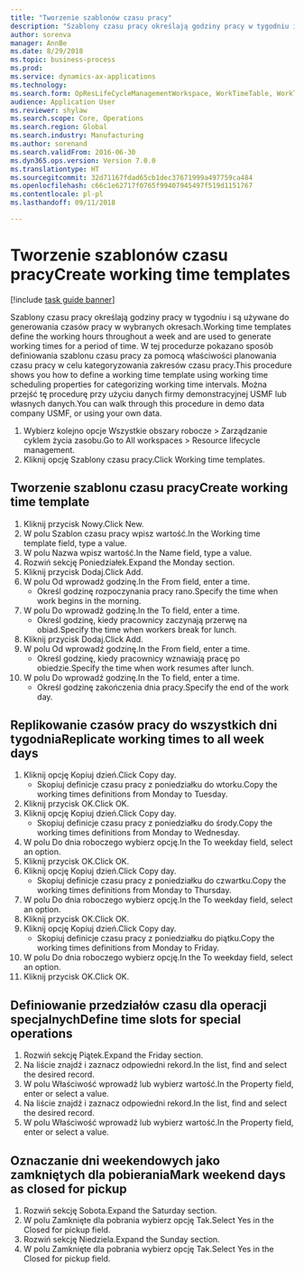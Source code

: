 ```yaml
--- 
title: "Tworzenie szablonów czasu pracy"
description: "Szablony czasu pracy określają godziny pracy w tygodniu i są używane do generowania czasów pracy w wybranych okresach."
author: sorenva
manager: AnnBe
ms.date: 8/29/2018
ms.topic: business-process
ms.prod: 
ms.service: dynamics-ax-applications
ms.technology: 
ms.search.form: OpResLifeCycleManagementWorkspace, WorkTimeTable, WorkTimeCopyDayDialog
audience: Application User
ms.reviewer: shylaw
ms.search.scope: Core, Operations
ms.search.region: Global
ms.search.industry: Manufacturing
ms.author: sorenand
ms.search.validFrom: 2016-06-30
ms.dyn365.ops.version: Version 7.0.0
ms.translationtype: HT
ms.sourcegitcommit: 32d71167fdad65cb1dec37671999a497759ca484
ms.openlocfilehash: c66c1e62717f0765f99407945497f519d1151767
ms.contentlocale: pl-pl
ms.lasthandoff: 09/11/2018

---
```

# <a name="create-working-time-templates"></a><span data-ttu-id="72538-103">Tworzenie szablonów czasu pracy</span><span class="sxs-lookup"><span data-stu-id="72538-103">Create working time templates</span></span>

[!include [task guide banner](../../includes/task-guide-banner.md)]

<span data-ttu-id="72538-104">Szablony czasu pracy określają godziny pracy w tygodniu i są używane do generowania czasów pracy w wybranych okresach.</span><span class="sxs-lookup"><span data-stu-id="72538-104">Working time templates define the working hours throughout a week and are used to generate working times for a period of time.</span></span> <span data-ttu-id="72538-105">W tej procedurze pokazano sposób definiowania szablonu czasu pracy za pomocą właściwości planowania czasu pracy w celu kategoryzowania zakresów czasu pracy.</span><span class="sxs-lookup"><span data-stu-id="72538-105">This procedure shows you how to define a working time template using working time scheduling properties for categorizing working time intervals.</span></span> <span data-ttu-id="72538-106">Można przejść tę procedurę przy użyciu danych firmy demonstracyjnej USMF lub własnych danych.</span><span class="sxs-lookup"><span data-stu-id="72538-106">You can walk through this procedure in demo data company USMF, or using your own data.</span></span>

1. <span data-ttu-id="72538-107">Wybierz kolejno opcje Wszystkie obszary robocze > Zarządzanie cyklem życia zasobu.</span><span class="sxs-lookup"><span data-stu-id="72538-107">Go to All workspaces > Resource lifecycle management.</span></span>
2. <span data-ttu-id="72538-108">Kliknij opcję Szablony czasu pracy.</span><span class="sxs-lookup"><span data-stu-id="72538-108">Click Working time templates.</span></span>

## <a name="create-working-time-template"></a><span data-ttu-id="72538-109">Tworzenie szablonu czasu pracy</span><span class="sxs-lookup"><span data-stu-id="72538-109">Create working time template</span></span>
1. <span data-ttu-id="72538-110">Kliknij przycisk Nowy.</span><span class="sxs-lookup"><span data-stu-id="72538-110">Click New.</span></span>
2. <span data-ttu-id="72538-111">W polu Szablon czasu pracy wpisz wartość.</span><span class="sxs-lookup"><span data-stu-id="72538-111">In the Working time template field, type a value.</span></span>
3. <span data-ttu-id="72538-112">W polu Nazwa wpisz wartość.</span><span class="sxs-lookup"><span data-stu-id="72538-112">In the Name field, type a value.</span></span>
4. <span data-ttu-id="72538-113">Rozwiń sekcję Poniedziałek.</span><span class="sxs-lookup"><span data-stu-id="72538-113">Expand the Monday section.</span></span>
5. <span data-ttu-id="72538-114">Kliknij przycisk Dodaj.</span><span class="sxs-lookup"><span data-stu-id="72538-114">Click Add.</span></span>
6. <span data-ttu-id="72538-115">W polu Od wprowadź godzinę.</span><span class="sxs-lookup"><span data-stu-id="72538-115">In the From field, enter a time.</span></span>
    * <span data-ttu-id="72538-116">Określ godzinę rozpoczynania pracy rano.</span><span class="sxs-lookup"><span data-stu-id="72538-116">Specify the time when work begins in the morning.</span></span>  
7. <span data-ttu-id="72538-117">W polu Do wprowadź godzinę.</span><span class="sxs-lookup"><span data-stu-id="72538-117">In the To field, enter a time.</span></span>
    * <span data-ttu-id="72538-118">Określ godzinę, kiedy pracownicy zaczynają przerwę na obiad.</span><span class="sxs-lookup"><span data-stu-id="72538-118">Specify the time when workers break for lunch.</span></span>  
8. <span data-ttu-id="72538-119">Kliknij przycisk Dodaj.</span><span class="sxs-lookup"><span data-stu-id="72538-119">Click Add.</span></span>
9. <span data-ttu-id="72538-120">W polu Od wprowadź godzinę.</span><span class="sxs-lookup"><span data-stu-id="72538-120">In the From field, enter a time.</span></span>
    * <span data-ttu-id="72538-121">Określ godzinę, kiedy pracownicy wznawiają pracę po obiedzie.</span><span class="sxs-lookup"><span data-stu-id="72538-121">Specify the time when work resumes after lunch.</span></span>  
10. <span data-ttu-id="72538-122">W polu Do wprowadź godzinę.</span><span class="sxs-lookup"><span data-stu-id="72538-122">In the To field, enter a time.</span></span>
    * <span data-ttu-id="72538-123">Określ godzinę zakończenia dnia pracy.</span><span class="sxs-lookup"><span data-stu-id="72538-123">Specify the end of the work day.</span></span>  

## <a name="replicate-working-times-to-all-week-days"></a><span data-ttu-id="72538-124">Replikowanie czasów pracy do wszystkich dni tygodnia</span><span class="sxs-lookup"><span data-stu-id="72538-124">Replicate working times to all week days</span></span>
1. <span data-ttu-id="72538-125">Kliknij opcję Kopiuj dzień.</span><span class="sxs-lookup"><span data-stu-id="72538-125">Click Copy day.</span></span>
    * <span data-ttu-id="72538-126">Skopiuj definicje czasu pracy z poniedziałku do wtorku.</span><span class="sxs-lookup"><span data-stu-id="72538-126">Copy the working times definitions from Monday to Tuesday.</span></span>  
2. <span data-ttu-id="72538-127">Kliknij przycisk OK.</span><span class="sxs-lookup"><span data-stu-id="72538-127">Click OK.</span></span>
3. <span data-ttu-id="72538-128">Kliknij opcję Kopiuj dzień.</span><span class="sxs-lookup"><span data-stu-id="72538-128">Click Copy day.</span></span>
    * <span data-ttu-id="72538-129">Skopiuj definicje czasu pracy z poniedziałku do środy.</span><span class="sxs-lookup"><span data-stu-id="72538-129">Copy the working times definitions from Monday to Wednesday.</span></span>  
4. <span data-ttu-id="72538-130">W polu Do dnia roboczego wybierz opcję.</span><span class="sxs-lookup"><span data-stu-id="72538-130">In the To weekday field, select an option.</span></span>
5. <span data-ttu-id="72538-131">Kliknij przycisk OK.</span><span class="sxs-lookup"><span data-stu-id="72538-131">Click OK.</span></span>
6. <span data-ttu-id="72538-132">Kliknij opcję Kopiuj dzień.</span><span class="sxs-lookup"><span data-stu-id="72538-132">Click Copy day.</span></span>
    * <span data-ttu-id="72538-133">Skopiuj definicje czasu pracy z poniedziałku do czwartku.</span><span class="sxs-lookup"><span data-stu-id="72538-133">Copy the working times definitions from Monday to Thursday.</span></span>  
7. <span data-ttu-id="72538-134">W polu Do dnia roboczego wybierz opcję.</span><span class="sxs-lookup"><span data-stu-id="72538-134">In the To weekday field, select an option.</span></span>
8. <span data-ttu-id="72538-135">Kliknij przycisk OK.</span><span class="sxs-lookup"><span data-stu-id="72538-135">Click OK.</span></span>
9. <span data-ttu-id="72538-136">Kliknij opcję Kopiuj dzień.</span><span class="sxs-lookup"><span data-stu-id="72538-136">Click Copy day.</span></span>
    * <span data-ttu-id="72538-137">Skopiuj definicje czasu pracy z poniedziałku do piątku.</span><span class="sxs-lookup"><span data-stu-id="72538-137">Copy the working times definitions from Monday to Friday.</span></span>  
10. <span data-ttu-id="72538-138">W polu Do dnia roboczego wybierz opcję.</span><span class="sxs-lookup"><span data-stu-id="72538-138">In the To weekday field, select an option.</span></span>
11. <span data-ttu-id="72538-139">Kliknij przycisk OK.</span><span class="sxs-lookup"><span data-stu-id="72538-139">Click OK.</span></span>

## <a name="define-time-slots-for-special-operations"></a><span data-ttu-id="72538-140">Definiowanie przedziałów czasu dla operacji specjalnych</span><span class="sxs-lookup"><span data-stu-id="72538-140">Define time slots for special operations</span></span>
1. <span data-ttu-id="72538-141">Rozwiń sekcję Piątek.</span><span class="sxs-lookup"><span data-stu-id="72538-141">Expand the Friday section.</span></span>
2. <span data-ttu-id="72538-142">Na liście znajdź i zaznacz odpowiedni rekord.</span><span class="sxs-lookup"><span data-stu-id="72538-142">In the list, find and select the desired record.</span></span>
3. <span data-ttu-id="72538-143">W polu Właściwość wprowadź lub wybierz wartość.</span><span class="sxs-lookup"><span data-stu-id="72538-143">In the Property field, enter or select a value.</span></span>
4. <span data-ttu-id="72538-144">Na liście znajdź i zaznacz odpowiedni rekord.</span><span class="sxs-lookup"><span data-stu-id="72538-144">In the list, find and select the desired record.</span></span>
5. <span data-ttu-id="72538-145">W polu Właściwość wprowadź lub wybierz wartość.</span><span class="sxs-lookup"><span data-stu-id="72538-145">In the Property field, enter or select a value.</span></span>

## <a name="mark-weekend-days-as-closed-for-pickup"></a><span data-ttu-id="72538-146">Oznaczanie dni weekendowych jako zamkniętych dla pobierania</span><span class="sxs-lookup"><span data-stu-id="72538-146">Mark weekend days as closed for pickup</span></span>
1. <span data-ttu-id="72538-147">Rozwiń sekcję Sobota.</span><span class="sxs-lookup"><span data-stu-id="72538-147">Expand the Saturday section.</span></span>
2. <span data-ttu-id="72538-148">W polu Zamknięte dla pobrania wybierz opcję Tak.</span><span class="sxs-lookup"><span data-stu-id="72538-148">Select Yes in the Closed for pickup field.</span></span>
3. <span data-ttu-id="72538-149">Rozwiń sekcję Niedziela.</span><span class="sxs-lookup"><span data-stu-id="72538-149">Expand the Sunday section.</span></span>
4. <span data-ttu-id="72538-150">W polu Zamknięte dla pobrania wybierz opcję Tak.</span><span class="sxs-lookup"><span data-stu-id="72538-150">Select Yes in the Closed for pickup field.</span></span>


